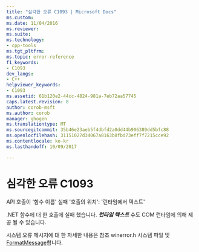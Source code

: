 ```yaml
---
title: "심각한 오류 C1093 | Microsoft Docs"
ms.custom: 
ms.date: 11/04/2016
ms.reviewer: 
ms.suite: 
ms.technology:
- cpp-tools
ms.tgt_pltfrm: 
ms.topic: error-reference
f1_keywords:
- C1093
dev_langs:
- C++
helpviewer_keywords:
- C1093
ms.assetid: 61b120e2-44cc-4824-981a-7eb72aa57745
caps.latest.revision: 8
author: corob-msft
ms.author: corob
manager: ghogen
ms.translationtype: MT
ms.sourcegitcommit: 35b46e23aeb5f4dbfd2a0dd44b906389dd5bfc88
ms.openlocfilehash: 31151027d34067a8163b8fbd73eff7f7215cce92
ms.contentlocale: ko-kr
ms.lasthandoff: 10/09/2017

---
```

# <a name="fatal-error-c1093"></a>심각한 오류 C1093
API 호출이 '함수 이름' 실패 '호출의 위치': '런타임에서 텍스트'  
  
 .NET 함수에 대 한 호출에 실패 했습니다. ***런타임 텍스트*** 수도 COM 런타임에 의해 제공 될 수 있습니다.  
  
 시스템 오류 메시지에 대 한 자세한 내용은 참조 winerror.h 시스템 파일 및 [FormatMessage](http://msdn.microsoft.com/library/windows/desktop/ms679351)합니다.
